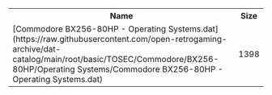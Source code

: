 <table>
<tr><th>Name</th><th>Size</th></tr>
<tr><td>[Commodore BX256-80HP - Operating Systems.dat](https://raw.githubusercontent.com/open-retrogaming-archive/dat-catalog/main/root/basic/TOSEC/Commodore/BX256-80HP/Operating Systems/Commodore BX256-80HP - Operating Systems.dat)</td><td>1398</td></tr>
</table>

